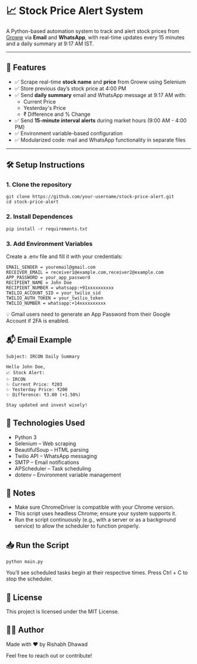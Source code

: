 # 📈 Stock Price Alert System

A Python-based automation system to track and alert stock prices from [Groww](https://groww.in) via **Email** and **WhatsApp**, with real-time updates every 15 minutes and a daily summary at 9:17 AM IST.

---

## 🚀 Features

- ✅ Scrape real-time **stock name** and **price** from Groww using Selenium
- ✅ Store previous day’s stock price at 4:00 PM
- ✅ Send **daily summary** email and WhatsApp message at 9:17 AM with:
  - Current Price
  - Yesterday's Price
  - ₹ Difference and % Change
- ✅ Send **15-minute interval alerts** during market hours (9:00 AM - 4:00 PM)
- ✅ Environment variable-based configuration
- ✅ Modularized code: mail and WhatsApp functionality in separate files


---

## 🛠️ Setup Instructions

### 1. Clone the repository

    
    git clone https://github.com/your-username/stock-price-alert.git
    cd stock-price-alert

### 2. Install Dependences

    pip install -r requirements.txt

### 3. Add Environment Variables
Create a .env file and fill it with your credentials:

    EMAIL_SENDER = youremail@gmail.com
    RECEIVER_EMAIL = receiver1@example.com,receiver2@example.com
    APP_PASSWORD = your_app_password
    RECIPIENT_NAME = John Doe
    RECIPIENT_NUMBER = whatsapp:+91xxxxxxxxxx
    TWILIO_ACCOUNT_SID = your_twilio_sid
    TWILIO_AUTH_TOKEN = your_twilio_token
    TWILIO_NUMBER = whatsapp:+14xxxxxxxxxx

💡 Gmail users need to generate an App Password from their Google Account if 2FA is enabled.

## 📬 Email Example

    Subject: IRCON Daily Summary

    Hello John Doe,
    📈 Stock Alert:
    ✨ IRCON
    ✨ Current Price: ₹203
    ✨ Yesterday Price: ₹200
    ✨ Difference: ₹3.00 (+1.50%)

    Stay updated and invest wisely!

## 🔗 Technologies Used

- Python 3
- Selenium – Web scraping
- BeautifulSoup – HTML parsing
- Twilio API – WhatsApp messaging
- SMTP – Email notifications
- APScheduler – Task scheduling
- dotenv – Environment variable management


## 📌 Notes

- Make sure ChromeDriver is compatible with your Chrome version.
- This script uses headless Chrome; ensure your system supports it.
- Run the script continuously (e.g., with a server or as a background service) to allow the scheduler to function properly.

## 📥 Run the Script

    python main.py

You’ll see scheduled tasks begin at their respective times. Press Ctrl + C to stop the scheduler.

## 📄 License
This project is licensed under the MIT License.

## 🙋‍♂️ Author

Made with ❤️ by Rishabh Dhawad

Feel free to reach out or contribute!